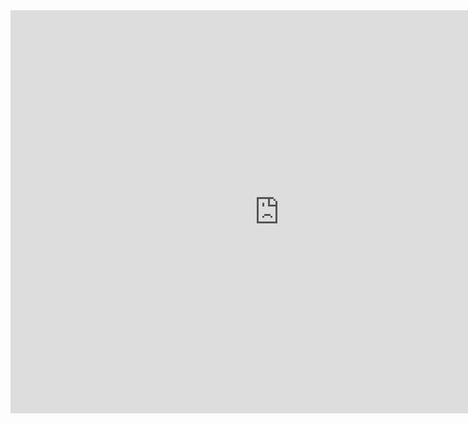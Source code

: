 
<iframe src="https://data.oecd.org/chart/6svo" width="860" height="645" style="border: 0" mozallowfullscreen="true" webkitallowfullscreen="true" allowfullscreen="true"><a href="https://data.oecd.org/chart/6svo" target="_blank">OECD Chart: General government debt, Total, % of GDP, Annual, 2020</a></iframe>

<div class="flourish-embed flourish-chart" data-src="visualisation/7236778"><script src="https://public.flourish.studio/resources/embed.js"></script></div>
